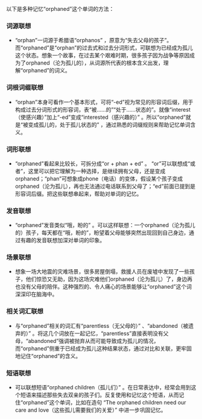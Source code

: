 以下是多种记忆“orphaned”这个单词的方法：

### 词源联想
 - “orphan”一词源于希腊语“orphanos” ，原意为“失去父母的孩子”。而“orphaned”是“orphan”的过去式和过去分词形式，可联想为已经成为孤儿这个状态。想象一个故事，在过去某个艰难时期，很多孩子因为战争等原因成为了orphaned（沦为孤儿的），从词源所代表的根本含义出发，理解“orphaned”的词义。

### 词根词缀联想
 - “orphan”本身可看作一个基本形式，可将“-ed”视为常见的形容词后缀，用于构成过去分词形式的形容词，表“被……的”“处于……状态的”。就像“interest（使感兴趣）”加上“-ed”变成“interested（感兴趣的）” 。所以“orphaned”就是“被变成孤儿的，处于孤儿状态的” ，通过熟悉的词缀规则来帮助记忆单词含义。

### 词形联想
 - “orphaned”看起来比较长，可拆分成“or + phan + ed” 。 “or”可以联想成“或者”，这里可以把它理解为一种选择，是继续拥有父母，还是变成orphaned；“phan”可想象成phone（电话）的变体，假设某个孩子变成orphaned（沦为孤儿），再也无法通过电话联系到父母了；“ed”前面已提到是形容词后缀。把这些联想串起来，帮助对单词的记忆。

### 发音联想
 - “orphaned”发音类似“哦，盼的” 。可以这样联想：一个orphaned（沦为孤儿的）孩子，每天都在“哦，盼的”，盼望着父母能够突然出现回到自己身边，通过有趣的发音联想加深对单词的印象。

### 场景联想
 - 想象一场大地震的灾难场景，很多房屋倒塌，救援人员在废墟中发现了一些孩子，他们惊恐又无助，因为这场灾难他们orphaned（沦为孤儿）了，身边再也没有父母的陪伴。这种强烈的、令人痛心的场景能够让“orphaned”这个词深深印在脑海中。

### 相关词汇联想
 - 与“orphaned”相关的词汇有“parentless（无父母的）” 、“abandoned（被遗弃的）” 。将这几个词放在一起记忆，“parentless”直接表明没有父母，“abandoned”强调被抛弃从而可能导致成为孤儿的情况，而“orphaned”侧重于已经成为孤儿这种结果状态，通过对比和关联，更牢固地记住“orphaned”的含义。

### 短语联想
 - 可以联想短语“orphaned children（孤儿们）” 。在日常表达中，经常会用到这个短语来描述那些失去双亲的孩子们。反复使用和记忆这个短语，从而记住“orphaned”这个单词，比如在造句 “The orphaned children need our care and love（这些孤儿需要我们的关爱）” 中进一步巩固记忆。 